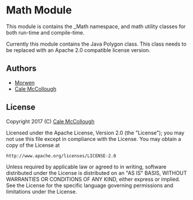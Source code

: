 # Math Module
This module is contains the _Math namespace, and math utility classes for both 
run-time and compile-time.

Currently this module contains the Java Polygon class. This class needs to be replaced with an Apache 2.0 compatible license version.

## Authors
* [Morwen](https://github.com/Morwenn)
* [Cale McCollough](https://calemccollough.github.io)

## License
Copyright 2017 (C) [Cale McCollough](mailto:calemccollough@gmail.com)

Licensed under the Apache License, Version 2.0 (the "License");
you may not use this file except in compliance with the License.
You may obtain a copy of the License at

    http://www.apache.org/licenses/LICENSE-2.0

Unless required by applicable law or agreed to in writing, software
distributed under the License is distributed on an "AS IS" BASIS,
WITHOUT WARRANTIES OR CONDITIONS OF ANY KIND, either express or implied.
See the License for the specific language governing permissions and
limitations under the License.

